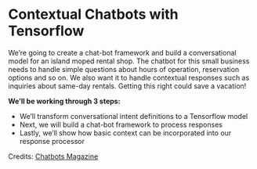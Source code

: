 # Contextual Chatbots with Tensorflow

We’re going to create a chat-bot framework and build a conversational model for an island moped rental shop. The chatbot for this small business needs to handle simple questions about hours of operation, reservation options and so on. We also want it to handle contextual responses such as inquiries about same-day rentals. Getting this right could save a vacation!

__We’ll be working through 3 steps:__
* We’ll transform conversational intent definitions to a Tensorflow model
* Next, we will build a chat-bot framework to process responses
* Lastly, we’ll show how basic context can be incorporated into our response processor

Credits: [Chatbots Magazine](https://chatbotsmagazine.com)
